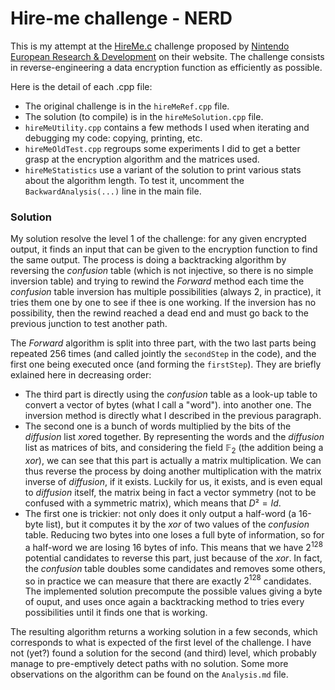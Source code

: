 # Hire-me challenge - NERD

This is my attempt at the [HireMe.c](https://www.nerd.nintendo.com/files/HireMe) challenge proposed by [Nintendo European Research & Development](https://www.nerd.nintendo.com/) on their website. The challenge consists in reverse-engineering a data encryption function as efficiently as possible.

Here is the detail of each .cpp file:
 - The original challenge is in the `hireMeRef.cpp` file.
 - The solution (to compile) is in the `hireMeSolution.cpp` file.
 - `hireMeUtility.cpp` contains a few methods I used when iterating and debugging my code: copying, printing, etc.
 - `hireMeOldTest.cpp` regroups some experiments I did to get a better grasp at the encryption algorithm and the matrices used.
 - `hireMeStatistics` use a variant of the solution to print various stats about the algorithm length. To test it, uncomment the `BackwardAnalysis(...)` line in the main file.

### Solution

My solution resolve the level 1 of the challenge: for any given encrypted output, it finds an input that can be given to the encryption function to find the same output. The process is doing a backtracking algorithm by reversing the *confusion* table (which is not injective, so there is no simple inversion table) and trying to rewind the *Forward* method each time the *confusion* table inversion has multiple possibilities (always 2, in practice), it tries them one by one to see if thee is one working. If the inversion has no possibility, then the rewind reached a dead end and must go back to the previous junction to test another path.

The *Forward* algorithm is split into three part, with the two last parts being repeated 256 times (and called jointly the `secondStep` in the code), and the first one being executed once (and forming the `firstStep`). They are briefly exlained here in decreasing order:
 - The third part is directly using the *confusion* table as a look-up table to convert a vector of bytes (what I call a "word"). into another one. The inversion method is directly what I described in the previous paragraph.
 - The second one is a bunch of words multiplied by the bits of the *diffusion* list *xor*ed together. By representing the words and the *diffusion* list as matrices of bits, and considering the field $\mathbb F_2$ (the addition being a *xor*), we can see that this part is actually a matrix multiplication. We can thus reverse the process by doing another multiplication with the matrix inverse of *diffusion*, if it exists. Luckily for us, it exists, and is even equal to *diffusion* itself, the matrix being in fact a vector symmetry (not to be confused with a symmetric matrix), which means that $D² = Id$.
 - The first one is trickier: not only does it only output a half-word (a 16-byte list), but it computes it by the *xor* of two values of the *confusion* table. Reducing two bytes into one loses a full byte of information, so for a half-word we are losing 16 bytes of info. This means that we have $2^{128}$ potential candidates to reverse this part, just because of the *xor*. In fact, the *confusion* table doubles some candidates and removes some others, so in practice we can measure that there are exactly $2^{128}$ candidates. The implemented solution precompute the possible values giving a byte of ouput, and uses once again a backtracking method to tries every possibilities until it finds one that is working.

The resulting algorithm returns a working solution in a few seconds, which corresponds to what is expected of the first level of the challenge. I have not (yet?) found a solution for the second (and third) level, which probably manage to pre-emptively detect paths with no solution. Some more observations on the algorithm can be found on the `Analysis.md` file.